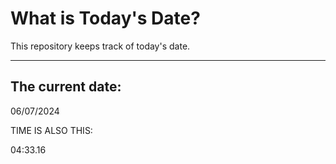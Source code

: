 # What is Today's Date?
This repository keeps track of today's date.
* * *
 
## The current date:  
 06/07/2024 
  
  
 TIME IS ALSO THIS: 
  
 04:33.16 
  
  

